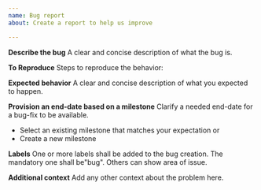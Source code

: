 ```yaml
---
name: Bug report
about: Create a report to help us improve

---
```


**Describe the bug**
A clear and concise description of what the bug is.

**To Reproduce**
Steps to reproduce the behavior:

**Expected behavior**
A clear and concise description of what you expected to happen.

**Provision an end-date based on a milestone**
Clarify a needed end-date for a bug-fix to be available.
 - Select an existing milestone that matches your expectation or
 - Create a new milestone

**Labels**
One or more labels shall be added to the bug creation. The mandatory one shall be"bug". Others can show area of issue.

**Additional context**
Add any other context about the problem here.
